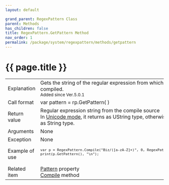 ```yaml
---
layout: default

grand_parent: RegexPattern Class
parent: Methods
has_children: false
title: RegexPattern.GetPattern Method
nav_order: 1
permalink: /package/system/regexpattern/methods/getpattern
---
```

# {{ page.title }}


<table>
  <tr>
    <td>Explanation</td>
    <td colspan="2">Gets the string of the regular expression from which it was compiled.<br> <small>Added since Ver.5.0.1</small></td>
  </tr>
  <tr>
    <td>Call format</td>
    <td colspan="2">var pattern = rp.GetPattern( )</td>
  </tr>
  <tr>
    <td>Return value</td>
    <td colspan="2">Regular expression string from the compile source<br> In <a href="/package/system/regexpattern/#about-unicode-mode">Unicode mode</a>, it returns as UString type, otherwise it returns as String type.</td>
  </tr>  
  <tr>
    <td>Arguments</td>
    <td colspan="2">None</td>
  </tr>
  <tr>
    <td>Exception</td>
    <td colspan="2">None</td>
  </tr>
  <tr>
    <td>Example of use</td>
    <td colspan="2"><code><pre>
var p = RegexPattern.Compile("Biz/([a-zA-Z]+)", 0, RegexPattern.Unicode);
print(p.GetPattern(), "\n");
    </pre></code></td>
  </tr>
  <tr>
    <td>Related item</td>
    <td colspan="2"><a href="/package/system/regexpattern/properties/pattern">Pattern</a> property<br><a href="/package/system/regexpattern/methods/compile">Compile</a> method</td>
  </tr>
</table>
